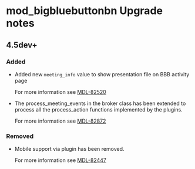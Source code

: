# mod_bigbluebuttonbn Upgrade notes

## 4.5dev+

### Added

- Added new `meeting_info` value to show presentation file on BBB activity page

  For more information see [MDL-82520](https://tracker.moodle.org/browse/MDL-82520)
- The process_meeting_events in the broker class has been extended to process all the process_action functions implemented by the plugins.

  For more information see [MDL-82872](https://tracker.moodle.org/browse/MDL-82872)

### Removed

- Mobile support via plugin has been removed.

  For more information see [MDL-82447](https://tracker.moodle.org/browse/MDL-82447)

